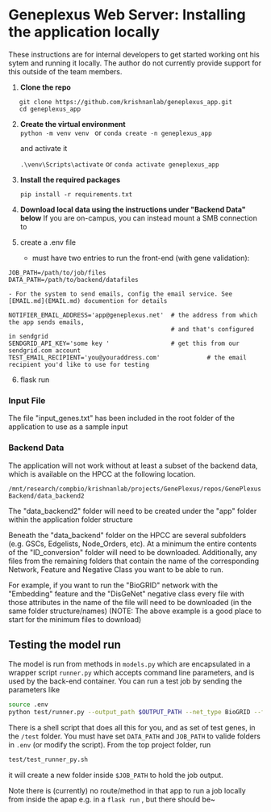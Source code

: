 # Geneplexus Web Server: Installing the application locally

These instructions are for internal developers to get started working ont his sytem and running it locally.   The author do not currently provide support for this outside of the team members.   

1. **Clone the repo**<br>
```
   git clone https://github.com/krishnanlab/geneplexus_app.git
   cd geneplexus_app
```
2. **Create the virtual environment**<br>
   `python -m venv venv ` or `conda create -n geneplexus_app`

    and activate it
   
   `.\venv\Scripts\activate` or `conda activate geneplexus_app`
 

3.  **Install the required packages**

    `pip install -r requirements.txt`
    
4.  **Download local data using the instructions under "Backend Data" below**   If you are on-campus, you can instead
   mount a SMB connection to 

5.  create a .env file

    - must have two entries to run the front-end (with gene validation): 

```
JOB_PATH=/path/to/job/files
DATA_PATH=/path/to/backend/datafiles
```

    - For the system to send emails, config the email service. See [EMAIL.md](EMAIL.md) documention for details

```
NOTIFIER_EMAIL_ADDRESS='app@geneplexus.net'  # the address from which the app sends emails, 
                                             # and that's configured in sendgrid 
SENDGRID_API_KEY='some key '                 # get this from our sendgrid.com account
TEST_EMAIL_RECIPIENT='you@youraddress.com'             # the email recipient you'd like to use for testing
```


6.  flask run    
    
### Input File
The file "input_genes.txt" has been included in the root folder of the application to use as a sample input


### Backend Data
The application will not work without at least a subset of the backend data, which is available on the HPCC at the following location.

`/mnt/research/compbio/krishnanlab/projects/GenePlexus/repos/GenePlexusBackend/data_backend2`

The "data_backend2" folder will need to be created under the "app" folder within the application folder structure

Beneath the "data_backend" folder on the HPCC  are several subfolders (e.g. GSCs, Edgelists, Node_Orders, etc).  At a minimum the entire contents of the "ID_conversion" folder will need to be downloaded.  Additionally, any files from the remaining folders that contain the name of the corresponding Network, Feature and Negative Class you want to be able to run.

For example, if you want to run the "BioGRID" network with the "Embedding" feature and the "DisGeNet" negative class every file with those attributes in the name of the file will need to be downloaded (in the same folder structure/names) (NOTE: The above example is a good place to start for the minimum files to download) 

## Testing the model run

The model is run from methods in `models.py` which are encapsulated in a wrapper script `runner.py` which accepts command line parameters, and is used by the back-end container.   You can run a test job by sending the parameters like
```sh
source .env
python test/runner.py --output_path $OUTPUT_PATH --net_type BioGRID --features Embedding --GSC GO -j $JOBNAME -d $DATA_PATH  $GENE_FILE > $OUTPUT_FILE
```

There is a shell script that does all this for you, and as set of test genes, in the `/test` folder.   You must have set `DATA_PATH` and `JOB_PATH` to valide folders in `.env`  (or modify the script).  From the top project folder, run

```sh
test/test_runner_py.sh
```

it will create a new folder inside `$JOB_PATH` to hold the job output.  

Note there is (currently) no route/method in that app to run a job locally from inside the apap e.g. in a `flask run` , but there should be~ 
